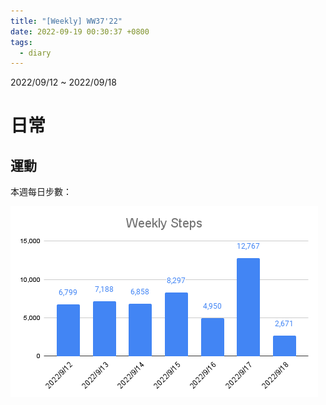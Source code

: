 ```yaml
---
title: "[Weekly] WW37'22"
date: 2022-09-19 00:30:37 +0800
tags:
  - diary
---
```


2022/09/12 ~ 2022/09/18

# 日常

## 運動

本週每日步數：

![WW37](/assets/WW37.png)